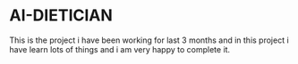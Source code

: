 # AI-DIETICIAN
This is the project i have been working for last 3 months and in this project i have learn lots of things and i am very happy to complete it.
